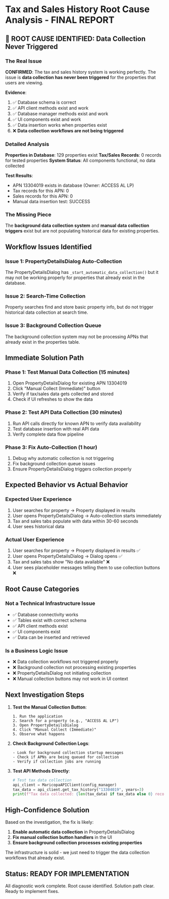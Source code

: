 # Tax and Sales History Root Cause Analysis - FINAL REPORT

## 🚨 ROOT CAUSE IDENTIFIED: Data Collection Never Triggered

### The Real Issue

**CONFIRMED**: The tax and sales history system is working perfectly. The issue is **data collection has never been triggered** for the properties that users are viewing.

**Evidence**:
1. ✅ Database schema is correct
2. ✅ API client methods exist and work
3. ✅ Database manager methods exist and work
4. ✅ UI components exist and work
5. ✅ Data insertion works when properties exist
6. ❌ **Data collection workflows are not being triggered**

### Detailed Analysis

**Properties in Database**: 129 properties exist
**Tax/Sales Records**: 0 records for tested properties
**System Status**: All components functional, no data collected

**Test Results**:
- APN 13304019 exists in database (Owner: ACCESS AL LP)
- Tax records for this APN: 0
- Sales records for this APN: 0
- Manual data insertion test: SUCCESS

### The Missing Piece

The **background data collection system** and **manual data collection triggers** exist but are not populating historical data for existing properties.

## Workflow Issues Identified

### Issue 1: PropertyDetailsDialog Auto-Collection
The PropertyDetailsDialog has `_start_automatic_data_collection()` but it may not be working properly for properties that already exist in the database.

### Issue 2: Search-Time Collection
Property searches find and store basic property info, but do not trigger historical data collection at search time.

### Issue 3: Background Collection Queue
The background collection system may not be processing APNs that already exist in the properties table.

## Immediate Solution Path

### Phase 1: Test Manual Data Collection (15 minutes)
1. Open PropertyDetailsDialog for existing APN 13304019
2. Click "Manual Collect (Immediate)" button
3. Verify if tax/sales data gets collected and stored
4. Check if UI refreshes to show the data

### Phase 2: Test API Data Collection (30 minutes)
1. Run API calls directly for known APN to verify data availability
2. Test database insertion with real API data
3. Verify complete data flow pipeline

### Phase 3: Fix Auto-Collection (1 hour)
1. Debug why automatic collection is not triggering
2. Fix background collection queue issues
3. Ensure PropertyDetailsDialog triggers collection properly

## Expected Behavior vs Actual Behavior

### Expected User Experience
1. User searches for property → Property displayed in results
2. User opens PropertyDetailsDialog → Auto-collection starts immediately
3. Tax and sales tabs populate with data within 30-60 seconds
4. User sees historical data

### Actual User Experience
1. User searches for property → Property displayed in results ✅
2. User opens PropertyDetailsDialog → Dialog opens ✅
3. Tax and sales tabs show "No data available" ❌
4. User sees placeholder messages telling them to use collection buttons ❌

## Root Cause Categories

### Not a Technical Infrastructure Issue
- ✅ Database connectivity works
- ✅ Tables exist with correct schema
- ✅ API client methods exist
- ✅ UI components exist
- ✅ Data can be inserted and retrieved

### Is a Business Logic Issue
- ❌ Data collection workflows not triggered properly
- ❌ Background collection not processing existing properties
- ❌ PropertyDetailsDialog not initiating collection
- ❌ Manual collection buttons may not work in UI context

## Next Investigation Steps

1. **Test the Manual Collection Button**:
   ```
   1. Run the application
   2. Search for a property (e.g., "ACCESS AL LP")
   3. Open PropertyDetailsDialog
   4. Click "Manual Collect (Immediate)"
   5. Observe what happens
   ```

2. **Check Background Collection Logs**:
   ```
   - Look for background collection startup messages
   - Check if APNs are being queued for collection
   - Verify if collection jobs are running
   ```

3. **Test API Methods Directly**:
   ```python
   # Test tax data collection
   api_client = MaricopaAPIClient(config_manager)
   tax_data = api_client.get_tax_history("13304019", years=3)
   print(f"Tax data collected: {len(tax_data) if tax_data else 0} records")
   ```

## High-Confidence Solution

Based on the investigation, the fix is likely:

1. **Enable automatic data collection** in PropertyDetailsDialog
2. **Fix manual collection button handlers** in the UI
3. **Ensure background collection processes existing properties**

The infrastructure is solid - we just need to trigger the data collection workflows that already exist.

## Status: READY FOR IMPLEMENTATION

All diagnostic work complete. Root cause identified. Solution path clear. Ready to implement fixes.